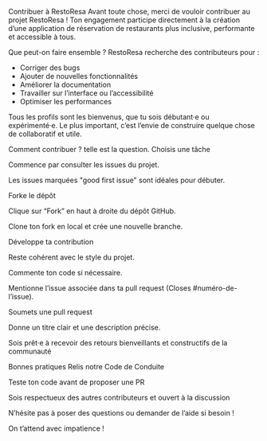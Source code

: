 Contribuer à RestoResa
Avant toute chose, merci de vouloir contribuer au projet RestoResa !
Ton engagement participe directement à la création d’une application de réservation de restaurants plus inclusive, performante et accessible à tous. 

Que peut-on faire ensemble ?
RestoResa recherche des contributeurs pour :
- Corriger des bugs
- Ajouter de nouvelles fonctionnalités
- Améliorer la documentation
- Travailler sur l’interface ou l’accessibilité
- Optimiser les performances

Tous les profils sont les bienvenus, que tu sois débutant·e ou expérimenté·e. Le plus important, c’est l’envie de construire quelque chose de collaboratif et utile. 

Comment contribuer ? telle est la question.
Choisis une tâche

Commence par consulter les issues du projet.

Les issues marquées "good first issue" sont idéales pour débuter.

Forke le dépôt

Clique sur “Fork” en haut à droite du dépôt GitHub.

Clone ton fork en local et crée une nouvelle branche.

Développe ta contribution

Reste cohérent avec le style du projet.

Commente ton code si nécessaire.

Mentionne l’issue associée dans ta pull request (Closes #numéro-de-l’issue).

Soumets une pull request

Donne un titre clair et une description précise.

Sois prêt·e à recevoir des retours bienveillants et constructifs de la communauté 

Bonnes pratiques
Relis notre Code de Conduite

Teste ton code avant de proposer une PR

Sois respectueux des autres contributeurs et ouvert à la discussion

N’hésite pas à poser des questions ou demander de l’aide si besoin !

On t’attend avec impatience !

